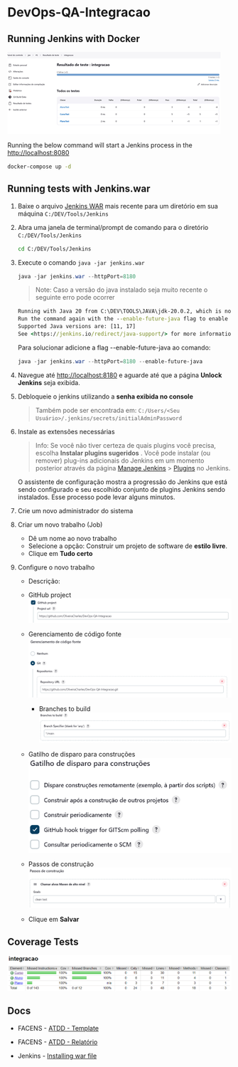 # DevOps-QA-Integracao

## Running Jenkins with Docker

![Jenkins Tests](img/2023-09-21-22-10-01.png)

Running the below command will start a Jenkins process in the <http://localhost:8080>

```bash
docker-compose up -d
```

## Running tests with Jenkins.war

1. Baixe o arquivo [Jenkins WAR](https://www.jenkins.io/download) mais recente para um diretório em sua máquina `C:/DEV/Tools/Jenkins`

2. Abra uma janela de terminal/prompt de comando para o diretório `C:/DEV/Tools/Jenkins`

    ```sh
    cd C:/DEV/Tools/Jenkins
    ```

3. Execute o comando ``java -jar jenkins.war``

    ```ps1
    java -jar jenkins.war --httpPort=8180
    ```

    > Note: Caso a versão do java instalado seja muito recente o seguinte erro pode ocorrer

    ```cmd
    Running with Java 20 from C:\DEV\TOOLS\JAVA\jdk-20.0.2, which is not yet fully supported.
    Run the command again with the --enable-future-java flag to enable preview support for uture Java versions.
    Supported Java versions are: [11, 17]
    See <https://jenkins.io/redirect/java-support/> for more information.
    ```

    Para solucionar adicione a flag --enable-future-java ao comando:

    ```ps1
    java -jar jenkins.war --httpPort=8180 --enable-future-java
    ```

4. Navegue até <http://localhost:8180> e aguarde até que a página **Unlock Jenkins** seja exibida.

5. Debloqueie o jenkins utilizando a **senha exibida no console**
    >Também pode ser encontrada em: `C:/Users/<Seu Usuário>/.jenkins/secrets/initialAdminPassword`

6. Instale as extensões necessárias
    > Info: Se você não tiver certeza de quais plugins você precisa, escolha **Instalar plugins sugeridos** . Você pode instalar (ou remover) plug-ins adicionais do Jenkins em um momento posterior através da página [Manage Jenkins](https://www.jenkins.io/doc/book/managing) > [Plugins](https://www.jenkins.io/doc/book/managing/plugins/) no Jenkins.

    O assistente de configuração mostra a progressão do Jenkins que está sendo configurado e seu escolhido conjunto de plugins Jenkins sendo instalados. Esse processo pode levar alguns minutos.

7. Crie um novo administrador do sistema

8. Criar um novo trabalho (Job)

    - Dê um nome ao novo trabalho
    - Selecione a opção: Construir um projeto de software de **estilo livre**.
    - Clique em **Tudo certo**

9. Configure o novo trabalho
    - Descrição:
    - GitHub project
        ![GitHub project](img/2023-09-29-12-12-44.png)
    - Gerenciamento de código fonte
        ![Gerenciamento de código fonte](img/2023-09-29-12-14-28.png)
        - Branches to build
            ![Branches to build](img/2023-09-29-12-16-09.png)
    - Gatilho de disparo para construções
        ![Gatilho de disparo para construções](img/2023-09-29-12-17-59.png)
    - Passos de construção
        ![Passos de construção](img/2023-09-29-12-19-06.png)

    - Clique em **Salvar**

## Coverage Tests

![Coverage](img/2023-09-29-12-28-11.png)

## Docs

- FACENS - [ATDD - Template](https://facens-my.sharepoint.com/personal/charles_oliveira_facens_br/Documents/DevOps%20eQA/Template_ATDD_Com_Exemplo_v2022.xlsx?web=1)

- FACENS - [ATDD - Relatório](https://facens-my.sharepoint.com/personal/charles_oliveira_facens_br/Documents/DevOps%20eQA/Tarefa%203%20-%20Desenvolvimento%20com%20ATDD.docx?web=1)

- Jenkins - [Installing war file](https://www.jenkins.io/doc/book/installing/war-file/)
